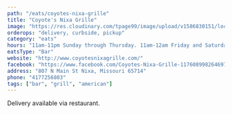 ```yaml
---
path: "/eats/coyotes-nixa-grille"
title: "Coyote's Nixa Grille"
image: "https://res.cloudinary.com/tpage99/image/upload/v1586830151/local417eats/local417eatslogo.png"
orderops: "delivery, curbside, pickup"
category: "eats"
hours: "11am-11pm Sunday through Thursday. 11am-12am Friday and Saturday"
eatsType: "Bar"
website: "http://www.coyotesnixagrille.com/"
facebook: "https://www.facebook.com/Coyotes-Nixa-Grille-117608998264697"
address: "807 N Main St Nixa, Missouri 65714"
phone: "4177256803"
tags: ["bar", "grill", "american"]
---
```


Delivery available via restaurant.
